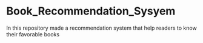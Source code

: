 # Book_Recommendation_Sysyem
In this repository made a recommendation system that help readers to know their favorable books 
